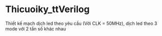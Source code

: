 # Thicuoiky_ttVerilog
Thiết kế mạch dịch led theo yêu cầu (Với CLK = 50MHz), dịch led theo 3 mode với 2 tần số khác nhau
